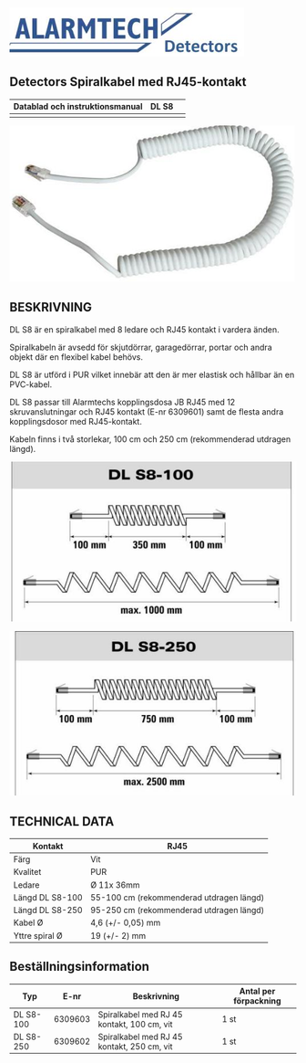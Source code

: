 ![](_page_0_Picture_2.jpeg)

## **Detectors Spiralkabel med RJ45-kontakt**

| Datablad och instruktionsmanual | DL S8 |  |
|---------------------------------|-------|--|
|                                 |       |  |

![](_page_0_Picture_5.jpeg)

## **BESKRIVNING**

DL S8 är en spiralkabel med 8 ledare och RJ45 kontakt i vardera änden.

Spiralkabeln är avsedd för skjutdörrar, garagedörrar, portar och andra objekt där en flexibel kabel behövs.

DL S8 är utförd i PUR vilket innebär att den är mer elastisk och hållbar än en PVC-kabel.

DL S8 passar till Alarmtechs kopplingsdosa JB RJ45 med 12 skruvanslutningar och RJ45 kontakt (E-nr 6309601) samt de flesta andra kopplingsdosor med RJ45-kontakt.

Kabeln finns i två storlekar, 100 cm och 250 cm (rekommenderad utdragen längd).

![](_page_0_Figure_12.jpeg)

![](_page_0_Figure_13.jpeg)

## **TECHNICAL DATA**

| Kontakt         | RJ45                                     |
|-----------------|------------------------------------------|
| Färg            | Vit                                      |
| Kvalitet        | PUR                                      |
| Ledare          | Ø 11x 36mm                               |
| Längd DL S8-100 | 55-100 cm (rekommenderad utdragen längd) |
| Längd DL S8-250 | 95-250 cm (rekommenderad utdragen längd) |
| Kabel Ø         | 4,6 (+/- 0,05) mm                        |
| Yttre spiral Ø  | 19 (+/- 2) mm                            |

## **Beställningsinformation**

| Typ       | E-nr    | Beskrivning                                | Antal per förpackning |
|-----------|---------|--------------------------------------------|-----------------------|
| DL S8-100 | 6309603 | Spiralkabel med RJ 45 kontakt, 100 cm, vit | 1 st                  |
| DL S8-250 | 6309602 | Spiralkabel med RJ 45 kontakt, 250 cm, vit | 1 st                  |